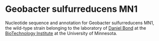 # Geobacter sulfurreducens MN1
Nucleotide sequence and annotation for Geobacter sulfurreducens MN1, the wild-type strain belonging to the laboratory of [Daniel Bond](http://www.thebondlab.org) at the [BioTechnology Institute](http://www.bti.umn.edu) at the University of Minnesota.
